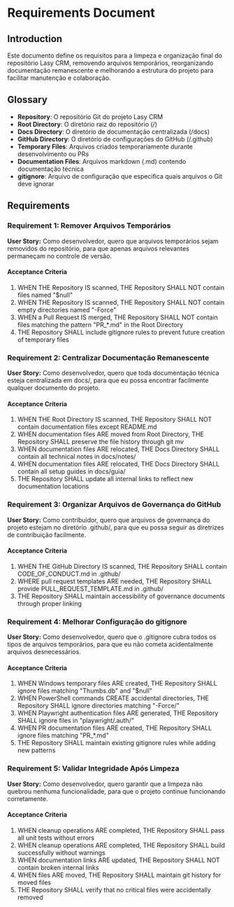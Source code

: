 # Requirements Document

## Introduction

Este documento define os requisitos para a limpeza e organização final do repositório Lasy CRM, removendo arquivos temporários, reorganizando documentação remanescente e melhorando a estrutura do projeto para facilitar manutenção e colaboração.

## Glossary

- **Repository**: O repositório Git do projeto Lasy CRM
- **Root Directory**: O diretório raiz do repositório (/)
- **Docs Directory**: O diretório de documentação centralizada (/docs)
- **GitHub Directory**: O diretório de configurações do GitHub (/.github)
- **Temporary Files**: Arquivos criados temporariamente durante desenvolvimento ou PRs
- **Documentation Files**: Arquivos markdown (.md) contendo documentação técnica
- **gitignore**: Arquivo de configuração que especifica quais arquivos o Git deve ignorar

## Requirements

### Requirement 1: Remover Arquivos Temporários

**User Story:** Como desenvolvedor, quero que arquivos temporários sejam removidos do repositório, para que apenas arquivos relevantes permaneçam no controle de versão.

#### Acceptance Criteria

1. WHEN THE Repository IS scanned, THE Repository SHALL NOT contain files named "$null"
2. WHEN THE Repository IS scanned, THE Repository SHALL NOT contain empty directories named "-Force"
3. WHEN a Pull Request IS merged, THE Repository SHALL NOT contain files matching the pattern "PR_*.md" in the Root Directory
4. THE Repository SHALL include gitignore rules to prevent future creation of temporary files

### Requirement 2: Centralizar Documentação Remanescente

**User Story:** Como desenvolvedor, quero que toda documentação técnica esteja centralizada em docs/, para que eu possa encontrar facilmente qualquer documento do projeto.

#### Acceptance Criteria

1. WHEN THE Root Directory IS scanned, THE Repository SHALL NOT contain documentation files except README.md
2. WHEN documentation files ARE moved from Root Directory, THE Repository SHALL preserve the file history through git mv
3. WHEN documentation files ARE relocated, THE Docs Directory SHALL contain all technical notes in docs/notes/
4. WHEN documentation files ARE relocated, THE Docs Directory SHALL contain all setup guides in docs/guia/
5. THE Repository SHALL update all internal links to reflect new documentation locations

### Requirement 3: Organizar Arquivos de Governança do GitHub

**User Story:** Como contribuidor, quero que arquivos de governança do projeto estejam no diretório .github/, para que eu possa seguir as diretrizes de contribuição facilmente.

#### Acceptance Criteria

1. WHEN THE GitHub Directory IS scanned, THE Repository SHALL contain CODE_OF_CONDUCT.md in .github/
2. WHERE pull request templates ARE needed, THE Repository SHALL provide PULL_REQUEST_TEMPLATE.md in .github/
3. THE Repository SHALL maintain accessibility of governance documents through proper linking

### Requirement 4: Melhorar Configuração do gitignore

**User Story:** Como desenvolvedor, quero que o .gitignore cubra todos os tipos de arquivos temporários, para que eu não cometa acidentalmente arquivos desnecessários.

#### Acceptance Criteria

1. WHEN Windows temporary files ARE created, THE Repository SHALL ignore files matching "Thumbs.db" and "$null"
2. WHEN PowerShell commands CREATE accidental directories, THE Repository SHALL ignore directories matching "-Force/"
3. WHEN Playwright authentication files ARE generated, THE Repository SHALL ignore files in "playwright/.auth/"
4. WHEN PR documentation files ARE created, THE Repository SHALL ignore files matching "PR_*.md"
5. THE Repository SHALL maintain existing gitignore rules while adding new patterns

### Requirement 5: Validar Integridade Após Limpeza

**User Story:** Como desenvolvedor, quero garantir que a limpeza não quebrou nenhuma funcionalidade, para que o projeto continue funcionando corretamente.

#### Acceptance Criteria

1. WHEN cleanup operations ARE completed, THE Repository SHALL pass all unit tests without errors
2. WHEN cleanup operations ARE completed, THE Repository SHALL build successfully without warnings
3. WHEN documentation links ARE updated, THE Repository SHALL NOT contain broken internal links
4. WHEN files ARE moved, THE Repository SHALL maintain git history for moved files
5. THE Repository SHALL verify that no critical files were accidentally removed
